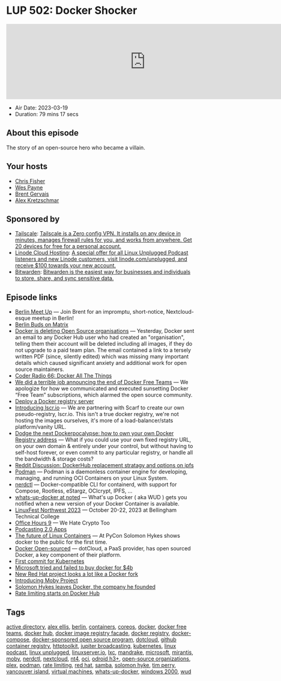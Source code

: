 # LUP 502: Docker Shocker

<iframe src="https://player.fireside.fm/v2/RUkczH-V+ezdVB0a7?theme=dark" width="740" height="200" frameborder="0" scrolling="no"></iframe>

* Air Date: 2023-03-19
* Duration: 79 mins 17 secs

## About this episode

The story of an open-source hero who became a villain.

## Your hosts
* [Chris Fisher](https://linuxunplugged.com/hosts/chrislas)
* [Wes Payne](https://linuxunplugged.com/hosts/wes)
* [Brent Gervais](https://linuxunplugged.com/hosts/brent)
* [Alex Kretzschmar](https://linuxunplugged.com/guests/alexktz)

## Sponsored by

  * [Tailscale](http://tailscale.com/): [Tailscale is a Zero config VPN. It installs on any device in minutes, manages firewall rules for you, and works from anywhere. Get 20 devices for free for a personal account. ](http://tailscale.com/)
  * [Linode Cloud Hosting](https://linode.com/unplugged): [A special offer for all Linux Unplugged Podcast listeners and new Linode customers, visit linode.com/unplugged, and receive $100 towards your new account. ](https://linode.com/unplugged)
  * [Bitwarden](https://bitwarden.com/linux): [Bitwarden is the easiest way for businesses and individuals to store, share, and sync sensitive data.](https://bitwarden.com/linux)



## Episode links

  * [Berlin Meet Up](https://www.meetup.com/jupiterbroadcasting/events/292343727/ "Berlin Meet Up") — Join Brent for an impromptu, short-notice, Nextcloud-esque meetup in Berlin!
  * [Berlin Buds on Matrix](https://matrix.to/#/%23berlin:jupiterbroadcasting.com "Berlin Buds on Matrix")
  * [Docker is deleting Open Source organisations](https://blog.alexellis.io/docker-is-deleting-open-source-images/ "Docker is deleting Open Source organisations") — Yesterday, Docker sent an email to any Docker Hub user who had created an "organisation", telling them their account will be deleted including all images, if they do not upgrade to a paid team plan. The email contained a link to a tersely written PDF (since, silently edited) which was missing many important details which caused significant anxiety and additional work for open source maintainers.
  * [Coder Radio 66: Docker All The Things](https://coder.show/66 "Coder Radio 66: Docker All The Things")
  * [We did a terrible job announcing the end of Docker Free Teams](https://www.docker.com/blog/we-apologize-we-did-a-terrible-job-announcing-the-end-of-docker-free-teams/ "We did a terrible job announcing the end of Docker Free Teams") — We apologize for how we communicated and executed sunsetting Docker “Free Team” subscriptions, which alarmed the open source community.
  * [Deploy a Docker registry server](https://docs.docker.com/registry/deploying/ "Deploy a Docker registry server")
  * [Introducing lscr.io](https://www.linuxserver.io/blog/wrap-up-warm-for-the-winter "Introducing lscr.io") — We are partnering with Scarf to create our own pseudo-registry, lscr.io. This isn't a true docker registry, we're not hosting the images ourselves, it's more of a load-balancer/stats platform/vanity URL.
  * [Dodge the next Dockerpocalypse: how to own your own Docker Registry address](https://httptoolkit.com/blog/docker-image-registry-facade/ "Dodge the next Dockerpocalypse: how to own your own Docker Registry address") — What if you could use your own fixed registry URL, on your own domain & entirely under your control, but without having to self-host forever, or even commit to any particular registry, or handle all the bandwidth & storage costs?
  * [Reddit Discussion: DockerHub replacement stratagy and options on ipfs](https://www.reddit.com/r/ipfs/comments/11tjca7/dockerhub_replacement_stratagy_and_options/ "Reddit Discussion: DockerHub replacement stratagy and options on ipfs")
  * [Podman](https://podman.io/ "Podman") — Podman is a daemonless container engine for developing, managing, and running OCI Containers on your Linux System.
  * [nerdctl](https://github.com/containerd/nerdctl "nerdctl") — Docker-compatible CLI for containerd, with support for Compose, Rootless, eStargz, OCIcrypt, IPFS, ...
  * [whats-up-docker at noted](https://github.com/fmartinou/whats-up-docker "whats-up-docker at noted") — What's up Docker ( aka WUD ) gets you notified when a new version of your Docker Container is available.
  * [LinuxFest Northwest 2023](https://linuxfestnorthwest.org/ "LinuxFest Northwest 2023") — October 20-22, 2023 at Bellingham Technical College
  * [Office Hours 9](https://www.officehours.hair/9 "Office Hours 9") — We Hate Crypto Too
  * [Podcasting 2.0 Apps](https://podcastindex.org/apps?appTypes=app&elements=Value "Podcasting 2.0 Apps")
  * [The future of Linux Containers](https://www.youtube.com/watch?v=wW9CAH9nSLs "The future of Linux Containers") — At PyCon Solomon Hykes shows docker to the public for the first time.
  * [Docker Open-sourced](https://www.infoq.com/news/2013/03/Docker/ "Docker Open-sourced") — dotCloud, a PaaS provider, has open sourced Docker, a key component of their platform.
  * [First commit for Kubernetes](https://github.com/kubernetes/kubernetes/commit/2c4b3a562ce34cddc3f8218a2c4d11c7310e6d56 "First commit for Kubernetes")
  * [Microsoft tried and failed to buy docker for $4b](https://www.sdxcentral.com/articles/news/sources-microsoft-tried-to-buy-docker-for-4b/2016/06/ "Microsoft tried and failed to buy docker for $4b")
  * [New Red Hat project looks a lot like a Docker fork](https://www.infoworld.com/article/3123412/new-red-hat-project-looks-a-lot-like-a-docker-fork.html "New Red Hat project looks a lot like a Docker fork")
  * [Introducing Moby Project](https://www.docker.com/blog/introducing-the-moby-project/ "Introducing Moby Project")
  * [Solomon Hykes leaves Docker, the company he founded](https://techcrunch.com/2018/03/28/solomon-hykes-leaves-docker-the-company-he-founded/ "Solomon Hykes leaves Docker, the company he founded")
  * [Rate limiting starts on Docker Hub](https://www.docker.com/blog/what-you-need-to-know-about-upcoming-docker-hub-rate-limiting/ "Rate limiting starts on Docker Hub")



## Tags

[active directory](https://linuxunplugged.com/tags/active%20directory), [alex ellis](https://linuxunplugged.com/tags/alex%20ellis), [berlin](https://linuxunplugged.com/tags/berlin), [containers](https://linuxunplugged.com/tags/containers), [coreos](https://linuxunplugged.com/tags/coreos), [docker](https://linuxunplugged.com/tags/docker), [docker free teams](https://linuxunplugged.com/tags/docker%20free%20teams), [docker hub](https://linuxunplugged.com/tags/docker%20hub), [docker image registry facade](https://linuxunplugged.com/tags/docker%20image%20registry%20facade), [docker registry](https://linuxunplugged.com/tags/docker%20registry), [docker-compose](https://linuxunplugged.com/tags/docker-compose), [docker-sponsored open source program](https://linuxunplugged.com/tags/docker-sponsored%20open%20source%20program), [dotcloud](https://linuxunplugged.com/tags/dotcloud), [github container registry](https://linuxunplugged.com/tags/github%20container%20registry), [httptoolkit](https://linuxunplugged.com/tags/httptoolkit), [jupiter broadcasting](https://linuxunplugged.com/tags/jupiter%20broadcasting), [kubernetes](https://linuxunplugged.com/tags/kubernetes), [linux podcast](https://linuxunplugged.com/tags/linux%20podcast), [linux unplugged](https://linuxunplugged.com/tags/linux%20unplugged), [linuxserver.io](https://linuxunplugged.com/tags/linuxserver.io), [lxc](https://linuxunplugged.com/tags/lxc), [mandrake](https://linuxunplugged.com/tags/mandrake), [microsoft](https://linuxunplugged.com/tags/microsoft), [mirantis](https://linuxunplugged.com/tags/mirantis), [moby](https://linuxunplugged.com/tags/moby), [nerdctl](https://linuxunplugged.com/tags/nerdctl), [nextcloud](https://linuxunplugged.com/tags/nextcloud), [nt4](https://linuxunplugged.com/tags/nt4), [oci](https://linuxunplugged.com/tags/oci), [odroid h3+](https://linuxunplugged.com/tags/odroid%20h3+), [open-source organizations](https://linuxunplugged.com/tags/open-source%20organizations), [plex](https://linuxunplugged.com/tags/plex), [podman](https://linuxunplugged.com/tags/podman), [rate limiting](https://linuxunplugged.com/tags/rate%20limiting), [red hat](https://linuxunplugged.com/tags/red%20hat), [samba](https://linuxunplugged.com/tags/samba), [solomon hyke](https://linuxunplugged.com/tags/solomon%20hyke), [tim perry](https://linuxunplugged.com/tags/tim%20perry), [vancouver island](https://linuxunplugged.com/tags/vancouver%20island), [virtual machines](https://linuxunplugged.com/tags/virtual%20machines), [whats-up-docker](https://linuxunplugged.com/tags/whats-up-docker), [windows 2000](https://linuxunplugged.com/tags/windows%202000), [wud](https://linuxunplugged.com/tags/wud)